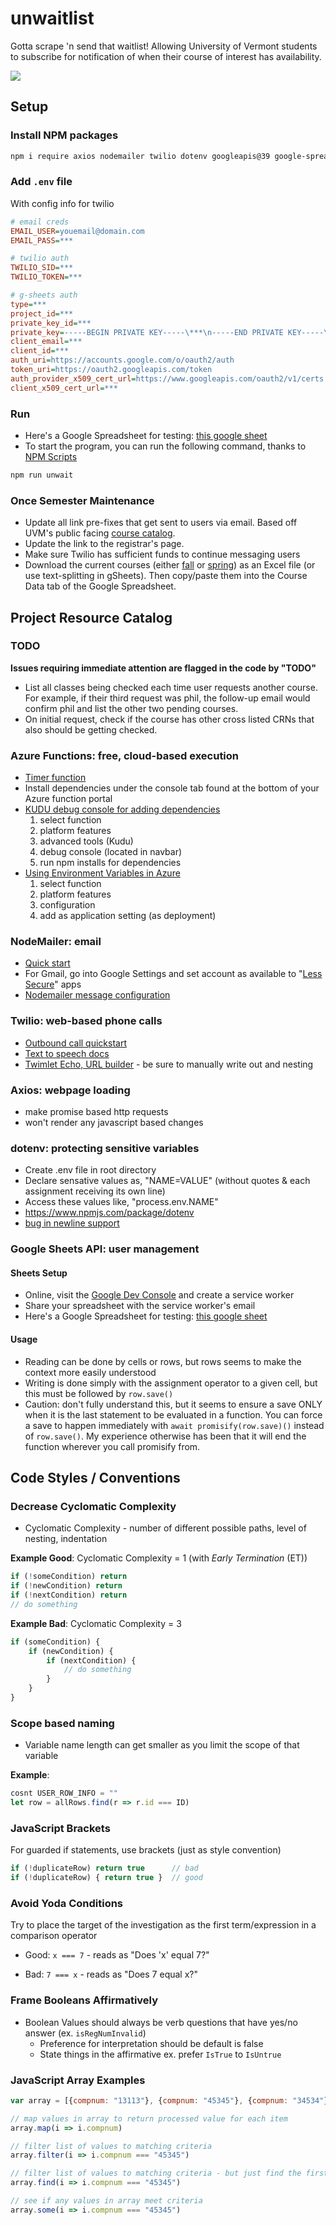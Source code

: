 # unwaitlist

Gotta scrape 'n send that waitlist! Allowing University of Vermont students to subscribe for notification of when their course of interest has availability.

![](https://unwaitlist.netlify.app/unwaitlist-preview.png)

## Setup

### Install NPM packages

```bash
npm i require axios nodemailer twilio dotenv googleapis@39 google-spreadsheet
```


### Add `.env` file

With config info for twilio

```ini
# email creds
EMAIL_USER=youemail@domain.com
EMAIL_PASS=***

# twilio auth
TWILIO_SID=***
TWILIO_TOKEN=***

# g-sheets auth
type=***
project_id=***
private_key_id=***
private_key=-----BEGIN PRIVATE KEY-----\***\n-----END PRIVATE KEY-----\n
client_email=***
client_id=***
auth_uri=https://accounts.google.com/o/oauth2/auth
token_uri=https://oauth2.googleapis.com/token
auth_provider_x509_cert_url=https://www.googleapis.com/oauth2/v1/certs
client_x509_cert_url=***
```


### Run

- Here's a Google Spreadsheet for testing: [this google sheet](https://docs.google.com/spreadsheets/d/1wtHWjTTWn9LNp4r8_xJiGGiO-YV4PsoQ_gWTeahbUxs/edit?usp=sharing)
- To start the program, you can run the following command, thanks to [NPM Scripts](https://www.freecodecamp.org/news/introduction-to-npm-scripts-1dbb2ae01633/)

```bash
npm run unwait
```

### Once Semester Maintenance
- Update all link pre-fixes that get sent to users via email. Based off UVM's public facing [course catalog](https://www.uvm.edu/academics/courses/).
- Update the link to the registrar's page.
- Make sure Twilio has sufficient funds to continue messaging users
- Download the current courses (either [fall](https://giraffe.uvm.edu/~rgweb/batch/curr_enroll_fall.html) or [spring](https://giraffe.uvm.edu/~rgweb/batch/curr_enroll_spring.txt)) as an Excel file (or use text-splitting in gSheets). Then copy/paste them into the Course Data tab of the Google Spreadsheet.


## Project Resource Catalog

### TODO
**Issues requiring immediate attention are flagged in the code by "TODO"**

- List all classes being checked each time user requests another course. For example, if their third request was phil, the follow-up email would confirm phil and list the other two pending courses.
- On initial request, check if the course has other cross listed CRNs that also should be getting checked.

### Azure Functions: free, cloud-based execution

- [Timer function](https://docs.microsoft.com/en-us/azure/azure-functions/functions-bindings-timer)
- Install dependencies under the console tab found at the bottom of your Azure function portal
- [KUDU debug console for adding dependencies](https://blogs.msdn.microsoft.com/benjaminperkins/2014/03/24/using-kudu-with-windows-azure-web-sites/)
    1. select function
    2. platform features
    3. advanced tools (Kudu)
    4. debug console (located in navbar)
    5. run npm installs for dependencies
- [Using Environment Variables in Azure](https://www.freecodecamp.org/news/heres-how-you-can-actually-use-node-environment-variables-8fdf98f53a0a/)
    1. select function
    2. platform features
    3. configuration
    4. add as application setting (as deployment)


### NodeMailer: email

- [Quick start](https://www.w3schools.com/nodejs/nodejs_email.asp)
- For Gmail, go into Google Settings and set account as available to "[Less Secure](https://myaccount.google.com/lesssecureapps?pli=1)" apps
- [Nodemailer message configuration](https://nodemailer.com/message/)


### Twilio: web-based phone calls

- [Outbound call quickstart](https://www.twilio.com/docs/voice/quickstart/node?code-sample=code-make-an-outbound-call&code-language=Node.js&code-sdk-version=3.x)
- [Text to speech docs](https://www.twilio.com/docs/voice/twiml/say/text-speech)
- [Twimlet Echo, URL builder](https://www.twilio.com/labs/twimlets/echo) - be sure to manually write out <Response> and <Say> nesting


### Axios: webpage loading
- make promise based http requests
- won't render any javascript based changes


### dotenv: protecting sensitive variables

- Create .env file in root directory
- Declare sensative values as, "NAME=VALUE" (without quotes & each assignment receiving its own line)
- Access these values like, "process.env.NAME"
- https://www.npmjs.com/package/dotenv
- [bug in newline support](https://github.com/motdotla/dotenv/issues/218#issuecomment-325044380)

### Google Sheets API: user management

#### Sheets Setup

- Online, visit the [Google Dev Console](https://console.developers.google.com/apis/dashboard) and create a service worker
- Share your spreadsheet with the service worker's email
- Here's a Google Spreadsheet for testing: [this google sheet](https://docs.google.com/spreadsheets/d/1wtHWjTTWn9LNp4r8_xJiGGiO-YV4PsoQ_gWTeahbUxs/edit?usp=sharing)

#### Usage

- Reading can be done by cells or rows, but rows seems to make the context more easily understood
- Writing is done simply with the assignment operator to a given cell, but this must be followed by `row.save()`
- Caution: don't fully understand this, but it seems to ensure a save ONLY when it is the last statement to be evaluated in a function. You can force a save to happen immediately with `await promisify(row.save)()` instead of `row.save()`. My experience otherwise has been that it will end the function wherever you call promisify from.



## Code Styles / Conventions



### Decrease Cyclomatic Complexity

* Cyclomatic Complexity - number of different possible paths, level of nesting, indentation

**Example Good**: Cyclomatic Complexity = 1 (with _Early Termination_ (ET))
```js
if (!someCondition) return
if (!newCondition) return
if (!nextCondition) return
// do something
```

**Example Bad**: Cyclomatic Complexity = 3
```js
if (someCondition) {
    if (newCondition) {
        if (nextCondition) {
            // do something
        }
    }
}
```


### Scope based naming
* Variable name length can get smaller as you limit the scope of that variable

**Example**:

```js
cosnt USER_ROW_INFO = ""
let row = allRows.find(r => r.id === ID)
```

### JavaScript Brackets

For guarded if statements, use brackets (just as style convention)

```js
if (!duplicateRow) return true      // bad
if (!duplicateRow) { return true }  // good
```

### Avoid Yoda Conditions

Try to place the target of the investigation as the first term/expression in a comparison operator

* Good: `x === 7` - reads as "Does 'x' equal 7?"

* Bad:  `7 === x` - reads as "Does 7 equal x?"

### Frame Booleans Affirmatively

* Boolean Values should always be verb questions that have yes/no answer (ex. `isRegNumInvalid`)
  * Preference for interpretation should be default is false
  * State things in the affirmative ex. prefer `IsTrue` to `IsUntrue`


### JavaScript Array Examples

```js
var array = [{compnum: "13113"}, {compnum: "45345"}, {compnum: "34534"}]

// map values in array to return processed value for each item
array.map(i => i.compnum)

// filter list of values to matching criteria
array.filter(i => i.compnum === "45345")

// filter list of values to matching criteria - but just find the first record - return record
array.find(i => i.compnum === "45345")

// see if any values in array meet criteria
array.some(i => i.compnum === "45345")
```
